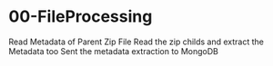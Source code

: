 # 00-FileProcessing
 Read Metadata of Parent Zip File
 Read the zip childs and extract the Metadata too
 Sent the metadata extraction to MongoDB

